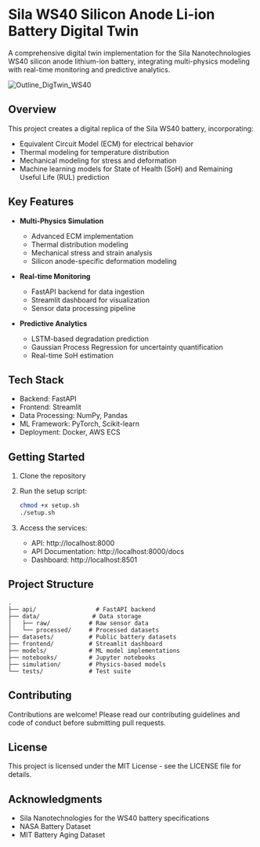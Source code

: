 # Sila WS40 Silicon Anode Li-ion Battery Digital Twin

A comprehensive digital twin implementation for the Sila Nanotechnologies WS40 silicon anode lithium-ion battery, integrating multi-physics modeling with real-time monitoring and predictive analytics.

![Outline_DigTwin_WS40](https://github.com/user-attachments/assets/ecb6ff37-7f37-44f3-908f-b7c06e527503)



## Overview

This project creates a digital replica of the Sila WS40 battery, incorporating:
- Equivalent Circuit Model (ECM) for electrical behavior
- Thermal modeling for temperature distribution
- Mechanical modeling for stress and deformation
- Machine learning models for State of Health (SoH) and Remaining Useful Life (RUL) prediction

## Key Features

- **Multi-Physics Simulation**
  - Advanced ECM implementation
  - Thermal distribution modeling
  - Mechanical stress and strain analysis
  - Silicon anode-specific deformation modeling

- **Real-time Monitoring**
  - FastAPI backend for data ingestion
  - Streamlit dashboard for visualization
  - Sensor data processing pipeline

- **Predictive Analytics**
  - LSTM-based degradation prediction
  - Gaussian Process Regression for uncertainty quantification
  - Real-time SoH estimation

## Tech Stack

- Backend: FastAPI
- Frontend: Streamlit
- Data Processing: NumPy, Pandas
- ML Framework: PyTorch, Scikit-learn
- Deployment: Docker, AWS ECS

## Getting Started

1. Clone the repository
2. Run the setup script:
   ```bash
   chmod +x setup.sh
   ./setup.sh
   ```

3. Access the services:
   - API: http://localhost:8000
   - API Documentation: http://localhost:8000/docs
   - Dashboard: http://localhost:8501

## Project Structure

```
.
├── api/                 # FastAPI backend
├── data/               # Data storage
│   ├── raw/           # Raw sensor data
│   └── processed/     # Processed datasets
├── datasets/          # Public battery datasets
├── frontend/          # Streamlit dashboard
├── models/            # ML model implementations
├── notebooks/         # Jupyter notebooks
├── simulation/        # Physics-based models
└── tests/             # Test suite
```

## Contributing

Contributions are welcome! Please read our contributing guidelines and code of conduct before submitting pull requests.

## License

This project is licensed under the MIT License - see the LICENSE file for details.

## Acknowledgments

- Sila Nanotechnologies for the WS40 battery specifications
- NASA Battery Dataset
- MIT Battery Aging Dataset
